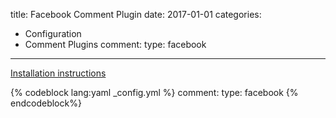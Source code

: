 title: Facebook Comment Plugin
date: 2017-01-01
categories:
- Configuration
- Comment Plugins
comment:
    type: facebook
---

[Installation instructions](https://developers.facebook.com/docs/plugins/comments/)

{% codeblock lang:yaml _config.yml %}
comment:
    type: facebook
{% endcodeblock%}